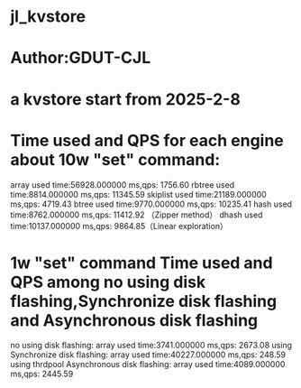 # jl_kvstore
# Author:GDUT-CJL
# a kvstore start from 2025-2-8

# Time used and QPS for each engine about 10w "set" command:

array used time:56928.000000 ms,qps: 1756.60
rbtree used time:8814.000000 ms,qps: 11345.59
skiplist used time:21189.000000 ms,qps: 4719.43
btree used time:9770.000000 ms,qps: 10235.41
hash used time:8762.000000 ms,qps: 11412.92 （Zipper method）
dhash used time:10137.000000 ms,qps: 9864.85（Linear exploration）


# 1w "set" command Time used and QPS among no using disk flashing,Synchronize disk flashing and Asynchronous disk flashing

no using disk flashing: array used time:3741.000000 ms,qps: 2673.08
using Synchronize disk flashing: array used time:40227.000000 ms,qps: 248.59
using thrdpool Asynchronous disk flashing: array used time:4089.000000 ms,qps: 2445.59

